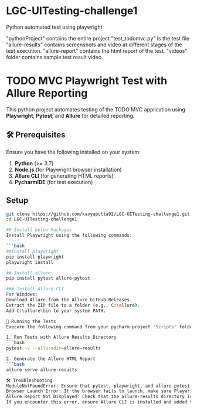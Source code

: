 # LGC-UITesting-challenge1
Python automated test using playwright

"pythonProject" contains the entire project
"test_todomvc.py" is the test file 
"allure-results" contains screenshots and video at different stages of the test execution.
"allure-report" contains the html report of the test.
"videos" folder contains sample test result video.

# TODO MVC Playwright Test with Allure Reporting

This python project automates testing of the TODO MVC application using **Playwright**, **Pytest**, and **Allure** for detailed reporting.

## 🛠 Prerequisites

Ensure you have the following installed on your system:

1. **Python** (>= 3.7)
2. **Node.js** (for Playwright browser installation)
3. **Allure CLI** (for generating HTML reports)
4. **PycharmIDE** (for test execution)
   
## Setup

```bash
git clone https://github.com/kavyaputta92/LGC-UITesting-challenge1.git
cd LGC-UITesting-challenge1

## Install below Packages
Install Playwright using the following commands:

```bash
##Install playwright
pip install playwright
playwright install  

## Install allure
pip install pytest allure-pytest 

### Install Allure CLI
For Windows:
Download Allure from the Allure GitHub Releases.
Extract the ZIP file to a folder (e.g., C:\allure).
Add C:\allure\bin to your system PATH.

🚀 Running the Tests
Execute the following command from your pycharm project "Scripts" folder path to run the tests and generate the Allure results:

1. Run Tests with Allure Results Directory
```bash
pytest -v --alluredir=allure-results

2. Generate the Allure HTML Report
```bash
allure serve allure-results

🛠 Troubleshooting
ModuleNotFoundError: Ensure that pytest, playwright, and allure-pytest are installed in the correct environment.
Browser Launch Error: If the browser fails to launch, make sure Playwright browsers are installed using python -m playwright install.
Allure Report Not Displayed: Check that the allure-results directory is not empty. If it is, ensure the tests are run with --alluredir=allure-results.
If you encounter this error, ensure Allure CLI is installed and added to your system PATH. Restart your terminal after making changes to the PATH.
